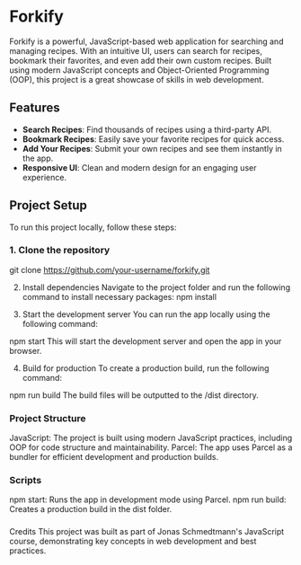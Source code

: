 # Forkify

Forkify is a powerful, JavaScript-based web application for searching and managing recipes. With an intuitive UI, users can search for recipes, bookmark their favorites, and even add their own custom recipes. Built using modern JavaScript concepts and Object-Oriented Programming (OOP), this project is a great showcase of skills in web development.

## Features

- **Search Recipes**: Find thousands of recipes using a third-party API.
- **Bookmark Recipes**: Easily save your favorite recipes for quick access.
- **Add Your Recipes**: Submit your own recipes and see them instantly in the app.
- **Responsive UI**: Clean and modern design for an engaging user experience.

## Project Setup

To run this project locally, follow these steps:

### 1. Clone the repository

git clone https://github.com/your-username/forkify.git

2. Install dependencies
Navigate to the project folder and run the following command to install necessary packages:
npm install

3. Start the development server
You can run the app locally using the following command:

npm start
This will start the development server and open the app in your browser.

4. Build for production
To create a production build, run the following command:

npm run build
The build files will be outputted to the /dist directory.

### Project Structure
JavaScript: The project is built using modern JavaScript practices, including OOP for code structure and maintainability.
Parcel: The app uses Parcel as a bundler for efficient development and production builds.

### Scripts
npm start: Runs the app in development mode using Parcel.
npm run build: Creates a production build in the dist folder.

### 
Credits
This project was built as part of Jonas Schmedtmann's JavaScript course, demonstrating key concepts in web development and best practices.
